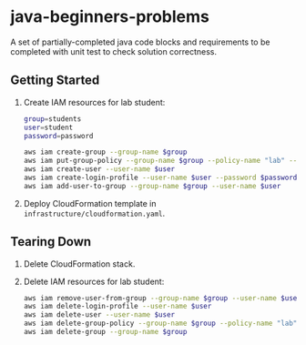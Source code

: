 # java-beginners-problems

A set of partially-completed java code blocks and requirements to be completed with unit test to check solution correctness.

## Getting Started

1. Create IAM resources for lab student:

    ```sh
    group=students
    user=student
    password=password

    aws iam create-group --group-name $group
    aws iam put-group-policy --group-name $group --policy-name "lab" --policy-document file://./infrastructure/policy.json
    aws iam create-user --user-name $user
    aws iam create-login-profile --user-name $user --password $password
    aws iam add-user-to-group --group-name $group --user-name $user
    ```

1. Deploy CloudFormation template in `infrastructure/cloudformation.yaml`.

## Tearing Down

1. Delete CloudFormation stack.

1. Delete IAM resources for lab student:

    ```sh
    aws iam remove-user-from-group --group-name $group --user-name $user
    aws iam delete-login-profile --user-name $user
    aws iam delete-user --user-name $user
    aws iam delete-group-policy --group-name $group --policy-name "lab" 
    aws iam delete-group --group-name $group
    ```